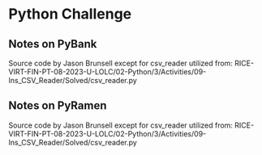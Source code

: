# Python Challenge

## Notes on PyBank

Source code by Jason Brunsell except for csv_reader utilized from:
RICE-VIRT-FIN-PT-08-2023-U-LOLC/02-Python/3/Activities/09-Ins_CSV_Reader/Solved/csv_reader.py

## Notes on PyRamen
Source code by Jason Brunsell except for csv_reader utilized from:
RICE-VIRT-FIN-PT-08-2023-U-LOLC/02-Python/3/Activities/09-Ins_CSV_Reader/Solved/csv_reader.py
